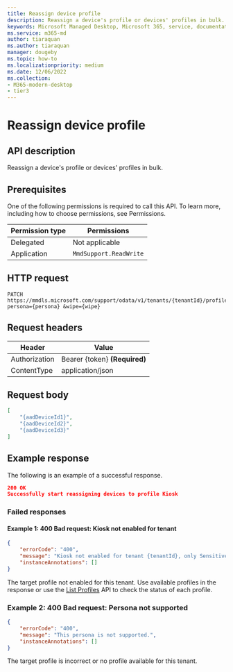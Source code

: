 ```yaml
---
title: Reassign device profile
description: Reassign a device's profile or devices' profiles in bulk.
keywords: Microsoft Managed Desktop, Microsoft 365, service, documentation
ms.service: m365-md
author: tiaraquan
ms.author: tiaraquan
manager: dougeby
ms.topic: how-to
ms.localizationpriority: medium
ms.date: 12/06/2022
ms.collection: 
- M365-modern-desktop
- tier3
---
```


# Reassign device profile

## API description

Reassign a device's profile or devices' profiles in bulk.

## Prerequisites

One of the following permissions is required to call this API. To learn more, including how to choose permissions, see Permissions.

| Permission type | Permissions |
| --- | --- |
| Delegated | Not applicable |
| Application | `MmdSupport.ReadWrite` |

## HTTP request

```http
PATCH https://mmdls.microsoft.com/support/odata/v1/tenants/{tenantId}/profiles/reassignProfile?persona={persona} &wipe={wipe} 
```

## Request headers

| Header | Value  |
| --- | --- |
| Authorization | Bearer {token} **(Required)** |
| ContentType | application/json |

## Request body

```json
[ 
    "{aadDeviceId1}", 
    "{aadDeviceId2}", 
    "{aadDeviceId3}" 
] 
```

## Example response

The following is an example of a successful response.

```json
200 OK
Successfully start reassigning devices to profile Kiosk
```

### Failed responses

#### Example 1: 400 Bad request: Kiosk not enabled for tenant

```json
{ 
    "errorCode": "400", 
    "message": "Kiosk not enabled for tenant {tenantId}, only SensitiveData,Standard,PowerUser are enabled", 
    "instanceAnnotations": [] 
} 
```

The target profile not enabled for this tenant. Use available profiles in the response or use the [List Profiles](mmd-api-list-profiles.md) API to check the status of each profile.

### Example 2: 400 Bad request: Persona not supported

```json
{ 
    "errorCode": "400", 
    "message": "This persona is not supported.", 
    "instanceAnnotations": [] 
} 
```

The target profile is incorrect or no profile available for this tenant.
